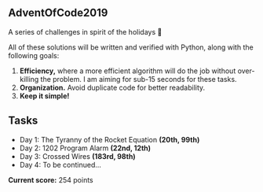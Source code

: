## AdventOfCode2019
A series of challenges in spirit of the holidays 🎄

All of these solutions will be written and verified with Python, along with the following goals:
1. __Efficiency,__ where a more efficient algorithm will do the job without over-killing the problem. I am aiming for sub-15 seconds for these tasks.
2. __Organization.__ Avoid duplicate code for better readability.
3. __Keep it simple!__

## Tasks
- Day 1: The Tyranny of the Rocket Equation __(20th, 99th)__
- Day 2: 1202 Program Alarm __(22nd, 12th)__
- Day 3: Crossed Wires __(183rd, 98th)__
- Day 4: To be continued...

__Current score:__ 254 points
